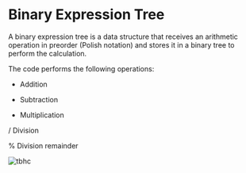 # Binary Expression Tree

A binary expression tree is a data structure that receives an arithmetic operation in preorder (Polish notation) and stores it in a binary tree to perform the calculation.

The code performs the following operations:

+ Addition

- Subtraction

* Multiplication

/ Division

% Division remainder

![tbhc](https://user-images.githubusercontent.com/115127639/209161553-2201b042-09ae-4ed9-96ac-db01c12a8bab.png)
